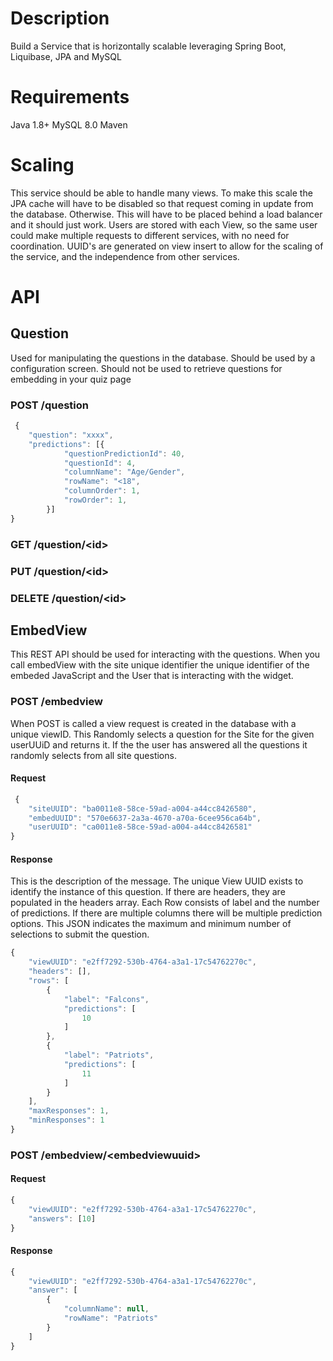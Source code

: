 # Description #
Build a Service that is horizontally scalable leveraging Spring Boot, Liquibase, JPA and MySQL

# Requirements #
Java 1.8+
MySQL 8.0
Maven

# Scaling #
This service should be able to handle many views.  To make this scale the JPA cache will have to be disabled so that request coming in update from the database.  Otherwise.  This will have to be placed behind a load balancer and it should just work.  Users are stored with each View, so the same user could make multiple requests to different services, with no need for coordination.  UUID's are generated on view insert to allow for the scaling of the service, and the independence from other services. 

# API #
## Question ##
Used for manipulating the questions in the database.  Should be used by a configuration screen.  Should not be used to retrieve questions for embedding in your quiz page

### POST /question ###

```javascript
 {
    "question": "xxxx",
    "predictions": [{
            "questionPredictionId": 40,
            "questionId": 4,
            "columnName": "Age/Gender",
            "rowName": "<18",
            "columnOrder": 1,
            "rowOrder": 1,
        }]
}
```

### GET /question/\<id\> ###
### PUT /question/\<id\> ###
### DELETE /question/\<id\> ###

## EmbedView ##
This REST API should be used for interacting with the questions.  When you call embedView with the site unique identifier the unique identifier of the embeded JavaScript and the User that is interacting with the widget.  

### POST /embedview ###
When POST is called a view request is created in the database with a unique viewID.  This Randomly selects a question for the Site for the given userUUiD and returns it.  If the the user has answered all the questions it randomly selects from all site questions.
#### Request #### 
```javascript
 {
	"siteUUID": "ba0011e8-58ce-59ad-a004-a44cc8426580",
	"embedUUID": "570e6637-2a3a-4670-a70a-6cee956ca64b",
	"userUUID": "ca0011e8-58ce-59ad-a004-a44cc8426581"
}
```

####  Response #### 
This is the description of the message.  The unique View UUID exists to identify the instance of this question.  If there are headers, they are populated in the headers array.  Each Row consists of label and the number of predictions.  If there are multiple columns there will be multiple prediction options.  This JSON indicates the maximum and minimum number of selections to submit the question.
```javascript
{
    "viewUUID": "e2ff7292-530b-4764-a3a1-17c54762270c",
    "headers": [],
    "rows": [
        {
            "label": "Falcons",
            "predictions": [
                10
            ]
        },
        {
            "label": "Patriots",
            "predictions": [
                11
            ]
        }
    ],
    "maxResponses": 1,
    "minResponses": 1
}
```
### POST /embedview/\<embedviewuuid\> ###

#### Request #### 
```javascript
{
    "viewUUID": "e2ff7292-530b-4764-a3a1-17c54762270c",
    "answers": [10]
}
```

####  Response #### 

```javascript
{
    "viewUUID": "e2ff7292-530b-4764-a3a1-17c54762270c",
    "answer": [
        {
            "columnName": null,
            "rowName": "Patriots"
        }
    ]
}
```
